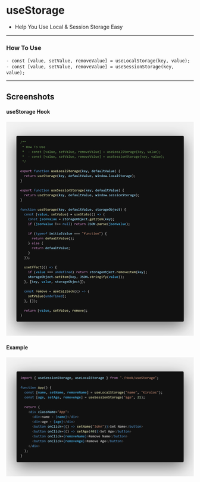 # useStorage

- Help You Use Local & Session Storage Easy

---

### How To Use

    - const [value, setValue, removeValue] = useLocalStorage(key, value);
    - const [value, setValue, removeValue] = useSessionStorage(key, value);

---

## Screenshots

#### useStorage Hook

![useStorage Hook](images/useStorage.png "useStorage Hook")

#### Example

![Example](images/example.png "Example")
